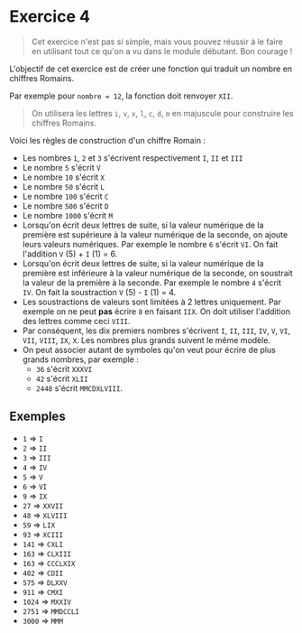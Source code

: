 # Exercice 4

> Cet exercice n'est pas *si* simple, mais vous pouvez réussir à le faire en utilisant tout ce qu'on a vu dans le module débutant. Bon courage !

L'objectif de cet exercice est de créer une fonction qui traduit un nombre en chiffres Romains.

Par exemple pour `nombre = 12`, la fonction doit renvoyer `XII`.

> On utilisera les lettres `i`, `v`, `x`, `l`, `c`, `d`, `m` en majuscule pour construire les chiffres Romains.

Voici les règles de construction d'un chiffre Romain :
- Les nombres `1`, `2` et `3` s'écrivent respectivement `I`, `II` et `III`
- Le nombre `5` s'écrit `V`
- Le nombre `10` s'écrit `X`
- Le nombre `50` s'écrit `L`
- Le nombre `100` s'écrit `C`
- Le nombre `500` s'écrit `D`
- Le nombre `1000` s'écrit `M`
- Lorsqu'on écrit deux lettres de suite, si la valeur numérique de la première est supérieure à la valeur numérique de la seconde, on ajoute leurs valeurs numériques. Par exemple le nombre `6` s'écrit `VI`. On fait l'addition `V` (5) + `I` (1) = 6.
- Lorsqu'on écrit deux lettres de suite, si la valeur numérique de la première est inférieure à la valeur numérique de la seconde, on soustrait la valeur de la première à la seconde. Par exemple le nombre `4` s'écrit `IV`. On fait la soustraction `V` (5) - `I` (1) = 4.
- Les soustractions de valeurs sont limitées à 2 lettres uniquement. Par exemple on ne peut **pas** écrire `8` en faisant `IIX`. On doit utiliser l'addition des lettres comme ceci `VIII`.
- Par conséquent, les dix premiers nombres s'écrivent `I`, `II`, `III`, `IV`, `V`, `VI`, `VII`, `VIII`, `IX`, `X`. Les nombres plus grands suivent le même modèle.
- On peut associer autant de symboles qu'on veut pour écrire de plus grands nombres, par exemple :
  - `36` s'écrit `XXXVI`
  - `42` s'écrit `XLII`
  - `2448` s'écrit `MMCDXLVIII`.

## Exemples
- `1` => `I` 
- `2` => `II` 
- `3` => `III` 
- `4` => `IV` 
- `5` => `V` 
- `6` => `VI` 
- `9` => `IX` 
- `27` => `XXVII` 
- `48` => `XLVIII` 
- `59` => `LIX` 
- `93` => `XCIII` 
- `141` => `CXLI` 
- `163` => `CLXIII` 
- `163` => `CCCLXIX` 
- `402` => `CDII` 
- `575` => `DLXXV` 
- `911` => `CMXI` 
- `1024` => `MXXIV` 
- `2751` => `MMDCCLI` 
- `3000` => `MMM` 